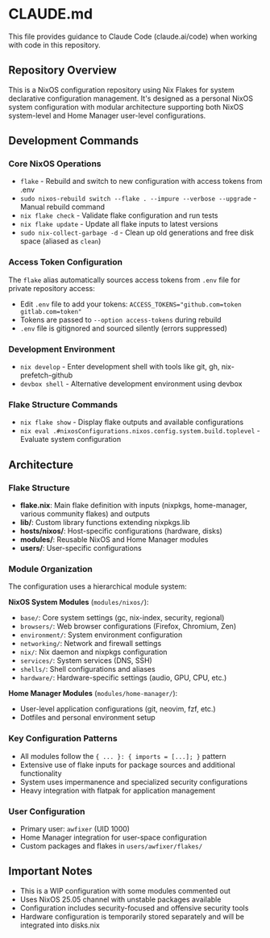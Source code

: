 # CLAUDE.md

This file provides guidance to Claude Code (claude.ai/code) when working with code in this repository.

## Repository Overview

This is a NixOS configuration repository using Nix Flakes for system declarative configuration management. It's designed as a personal NixOS system configuration with modular architecture supporting both NixOS system-level and Home Manager user-level configurations.

## Development Commands

### Core NixOS Operations
- `flake` - Rebuild and switch to new configuration with access tokens from .env
- `sudo nixos-rebuild switch --flake . --impure --verbose --upgrade` - Manual rebuild command
- `nix flake check` - Validate flake configuration and run tests
- `nix flake update` - Update all flake inputs to latest versions
- `sudo nix-collect-garbage -d` - Clean up old generations and free disk space (aliased as `clean`)

### Access Token Configuration
The `flake` alias automatically sources access tokens from `.env` file for private repository access:
- Edit `.env` file to add your tokens: `ACCESS_TOKENS="github.com=token gitlab.com=token"`
- Tokens are passed to `--option access-tokens` during rebuild
- `.env` file is gitignored and sourced silently (errors suppressed)

### Development Environment
- `nix develop` - Enter development shell with tools like git, gh, nix-prefetch-github
- `devbox shell` - Alternative development environment using devbox

### Flake Structure Commands
- `nix flake show` - Display flake outputs and available configurations
- `nix eval .#nixosConfigurations.nixos.config.system.build.toplevel` - Evaluate system configuration

## Architecture

### Flake Structure
- **flake.nix**: Main flake definition with inputs (nixpkgs, home-manager, various community flakes) and outputs
- **lib/**: Custom library functions extending nixpkgs.lib
- **hosts/nixos/**: Host-specific configurations (hardware, disks)
- **modules/**: Reusable NixOS and Home Manager modules
- **users/**: User-specific configurations

### Module Organization
The configuration uses a hierarchical module system:

**NixOS System Modules** (`modules/nixos/`):
- `base/`: Core system settings (gc, nix-index, security, regional)
- `browsers/`: Web browser configurations (Firefox, Chromium, Zen)
- `environment/`: System environment configuration
- `networking/`: Network and firewall settings
- `nix/`: Nix daemon and nixpkgs configuration
- `services/`: System services (DNS, SSH)
- `shells/`: Shell configurations and aliases
- `hardware/`: Hardware-specific settings (audio, GPU, CPU, etc.)

**Home Manager Modules** (`modules/home-manager/`):
- User-level application configurations (git, neovim, fzf, etc.)
- Dotfiles and personal environment setup

### Key Configuration Patterns
- All modules follow the `{ ... }: { imports = [...]; }` pattern
- Extensive use of flake inputs for package sources and additional functionality
- System uses impermanence and specialized security configurations
- Heavy integration with flatpak for application management

### User Configuration
- Primary user: `awfixer` (UID 1000)
- Home Manager integration for user-space configuration
- Custom packages and flakes in `users/awfixer/flakes/`

## Important Notes
- This is a WIP configuration with some modules commented out
- Uses NixOS 25.05 channel with unstable packages available
- Configuration includes security-focused and offensive security tools
- Hardware configuration is temporarily stored separately and will be integrated into disks.nix